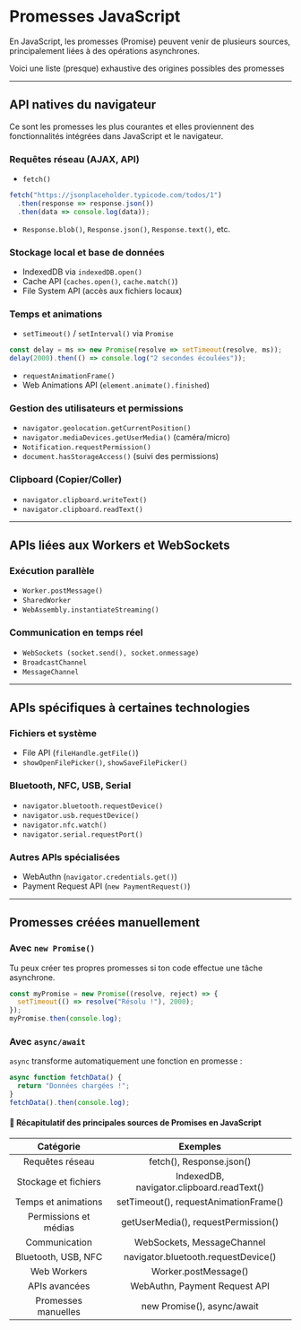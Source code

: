 # Promesses JavaScript

En JavaScript, les promesses (Promise) peuvent venir de plusieurs sources, principalement liées à des opérations asynchrones.

Voici une liste (presque) exhaustive des origines possibles des promesses

---

## API natives du navigateur

Ce sont les promesses les plus courantes et elles proviennent des fonctionnalités intégrées dans JavaScript et le navigateur.

### Requêtes réseau (AJAX, API)

- `fetch()`

```js
fetch("https://jsonplaceholder.typicode.com/todos/1")
  .then(response => response.json())
  .then(data => console.log(data));
```

- `Response.blob()`, `Response.json()`, `Response.text()`, etc.

### Stockage local et base de données

- IndexedDB via `indexedDB.open()`
- Cache API (`caches.open()`, `cache.match()`)
- File System API (accès aux fichiers locaux)

### Temps et animations

- `setTimeout()` / `setInterval()` via `Promise`

```js
const delay = ms => new Promise(resolve => setTimeout(resolve, ms));
delay(2000).then(() => console.log("2 secondes écoulées"));
```

- `requestAnimationFrame()`
- Web Animations API (`element.animate().finished`)

### Gestion des utilisateurs et permissions

- `navigator.geolocation.getCurrentPosition()`
- `navigator.mediaDevices.getUserMedia()` (caméra/micro)
- `Notification.requestPermission()`
- `document.hasStorageAccess()` (suivi des permissions)

### Clipboard (Copier/Coller)

- `navigator.clipboard.writeText()`
- `navigator.clipboard.readText()`

---

## APIs liées aux Workers et WebSockets

### Exécution parallèle

- `Worker.postMessage()`
- `SharedWorker`
- `WebAssembly.instantiateStreaming()`

### Communication en temps réel

- `WebSockets (socket.send(), socket.onmessage)`
- `BroadcastChannel`
- `MessageChannel`

---

## APIs spécifiques à certaines technologies

### Fichiers et système

- File API (`fileHandle.getFile()`)
- `showOpenFilePicker()`, `showSaveFilePicker()`

### Bluetooth, NFC, USB, Serial

- `navigator.bluetooth.requestDevice()`
- `navigator.usb.requestDevice()`
- `navigator.nfc.watch()`
- `navigator.serial.requestPort()`

### Autres APIs spécialisées

- WebAuthn (`navigator.credentials.get()`)
- Payment Request API (`new PaymentRequest()`)

---

## Promesses créées manuellement

### Avec `new Promise()`

Tu peux créer tes propres promesses si ton code effectue une tâche asynchrone.

```js
const myPromise = new Promise((resolve, reject) => {
  setTimeout(() => resolve("Résolu !"), 2000);
});
myPromise.then(console.log);
```

### Avec `async/await`

`async` transforme automatiquement une fonction en promesse :

```js
async function fetchData() {
  return "Données chargées !";
}
fetchData().then(console.log);
```

#### 🌟 Récapitulatif des principales sources de Promises en JavaScript

|       Catégorie       |                 Exemples                  |
| :-------------------: | :---------------------------------------: |
|    Requêtes réseau    |         fetch(), Response.json()          |
| Stockage et fichiers  | IndexedDB, navigator.clipboard.readText() |
|  Temps et animations  |   setTimeout(), requestAnimationFrame()   |
| Permissions et médias |    getUserMedia(), requestPermission()    |
|     Communication     |        WebSockets, MessageChannel         |
|  Bluetooth, USB, NFC  |    navigator.bluetooth.requestDevice()    |
|      Web Workers      |           Worker.postMessage()            |
|     APIs avancées     |       WebAuthn, Payment Request API       |
|  Promesses manuelles  |        new Promise(), async/await         |

